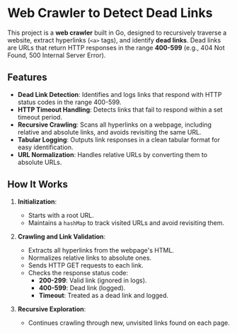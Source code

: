 # Web Crawler to Detect Dead Links

This project is a **web crawler** built in Go, designed to recursively traverse a website, extract hyperlinks (`<a>` tags), and identify **dead links**. Dead links are URLs that return HTTP responses in the range **400-599** (e.g., 404 Not Found, 500 Internal Server Error).

## Features

- **Dead Link Detection**: Identifies and logs links that respond with HTTP status codes in the range 400-599.
- **HTTP Timeout Handling**: Detects links that fail to respond within a set timeout period.
- **Recursive Crawling**: Scans all hyperlinks on a webpage, including relative and absolute links, and avoids revisiting the same URL.
- **Tabular Logging**: Outputs link responses in a clean tabular format for easy identification.
- **URL Normalization**: Handles relative URLs by converting them to absolute URLs.

## How It Works

1. **Initialization**:
   - Starts with a root URL.
   - Maintains a `hashMap` to track visited URLs and avoid revisiting them.

2. **Crawling and Link Validation**:
   - Extracts all hyperlinks from the webpage's HTML.
   - Normalizes relative links to absolute ones.
   - Sends HTTP GET requests to each link.
   - Checks the response status code:
     - **200-299**: Valid link (ignored in logs).
     - **400-599**: Dead link (logged).
     - **Timeout**: Treated as a dead link and logged.

3. **Recursive Exploration**:
   - Continues crawling through new, unvisited links found on each page.



